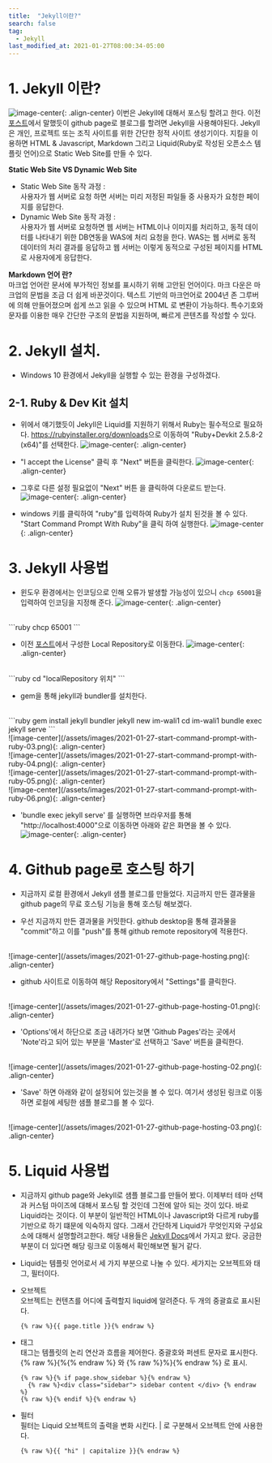 ```yaml
---
title:  "Jekyll이란?"
search: false
tag:
  - Jekyll
last_modified_at: 2021-01-27T08:00:34-05:00
---
```



# 1. Jekyll 이란?
  ![image-center](/assets/images/2021-01-27-jekyll-logo.png){: .align-center}
  이번은 Jekyll에 대해서 포스팅 할려고 한다. 이전 <a href="/what-githubpage">포스트</a>에서 말했듯이 github page로 블로그를 할려면 Jekyll을 사용해야된다.
  Jekyll은 개인, 프로젝트 또는 조직 사이트를 위한 간단한 정적 사이트 생성기이다. 지킬을 이용하면 HTML & Javascript, Markdown 그리고 Liquid(Ruby로 작성된 오픈소스 템플릿 언어)으로 Static Web Site를 만들 수 있다.


**Static Web Site VS Dynamic Web Site**
  * Static Web Site 동작 과정 : <br/>
    사용자가 웹 서버로 요청 하면 서버는 미리 저정된 파일들 중 사용자가 요청한 페이지를 응답한다.
  * Dynamic Web Site 동작 과정 : <br/>
    사용자가 웹 서버로 요청하면 웹 서버는 HTML이나 이미지를 처리하고, 동적 데이터를 나타내기 위한 DB연동을 WAS에 처리 요청을 한다. WAS는 웹 서버로 동적 데이터의 처리 결과를 응답하고 웹 서버는 이렇게 동적으로 구성된 페이지를 HTML로 사용자에게 응답한다.



**Markdown 언어 란?** <br/>
  마크업 언어란 문서에 부가적인 정보를 표시하기 위해 고안된 언어이다. 마크 다운은 마크업의 문법을 조금 더 쉽게 바꾼것이다. 텍스트 기반의 마크언어로 2004년 존 그루버에 의해 만들어졌으며 쉽게 쓰고 읽을 수 있으며 HTML 로 변환이 가능하다. 특수기호와 문자를 이용한 매우 간단한 구조의 문법을 지원하며, 빠르게  콘텐츠를 작성할 수 있다.

# 2. Jekyll 설치.
* Windows 10 환경에서 Jekyll을 실행할 수 있는 환경을 구성하겠다.

## 2-1. Ruby & Dev Kit 설치
* 위에서 얘기했듯이 Jekyll은 Liquid를 지원하기 위해서 Ruby는 필수적으로 필요하다. <a href="https://rubyinstaller.org/downloads">https://rubyinstaller.org/downloads</a>으로 이동하여 "Ruby+Devkit 2.5.8-2 (x64)"를 선택한다.
![image-center](/assets/images/2021-01-27-ruby-devkit-install.png){: .align-center}

* "I accept the License" 클릭 후 "Next" 버튼을 클릭한다.
![image-center](/assets/images/2021-01-27-ruby-devkit-install-01.png){: .align-center}

* 그후로 다른 설정 필요없이 "Next" 버튼 을 클릭하여 다운로드 받는다.
![image-center](/assets/images/2021-01-27-ruby-devkit-install-02.png){: .align-center}

* windows 키를 클릭하여 "ruby"를 입력하여 Ruby가 설치 된것을 볼 수 있다. "Start Command Prompt With Ruby"을 클릭 하여 실행한다.
![image-center](/assets/images/2021-01-27-ruby-devkit-install-03.png){: .align-center}


# 3. Jekyll 사용법
* 윈도우 환경에서는 인코딩으로 인해 오류가 발생할 가능성이 있으니 `chcp 65001`을 입력하여 인코딩을 지정해 준다.
![image-center](/assets/images/2021-01-27-start-command-prompt-with-ruby-01.png){: .align-center}
<br/>
```ruby
chcp 65001
```

* 이전 <a href="/what-githubpage">포스트</a>에서 구성한 Local Repository로 이동한다.
![image-center](/assets/images/2021-01-27-start-command-prompt-with-ruby-02.png){: .align-center}
<br/>
```ruby
cd "localRepository 위치"
```

* gem을 통해 jekyll과 bundler를 설치한다.
<br/>
```ruby
gem install jekyll bundler
jekyll new im-wali1
cd im-wali1
bundle exec jekyll serve
```
<br/>
![image-center](/assets/images/2021-01-27-start-command-prompt-with-ruby-03.png){: .align-center}
<br/>
![image-center](/assets/images/2021-01-27-start-command-prompt-with-ruby-04.png){: .align-center}
<br/>
![image-center](/assets/images/2021-01-27-start-command-prompt-with-ruby-05.png){: .align-center}
<br/>
![image-center](/assets/images/2021-01-27-start-command-prompt-with-ruby-06.png){: .align-center}



* 'bundle exec jekyll serve' 를 실행하면 브라우저를 통해 "http://localhost:4000"으로 이동하면 아래와 같은 화면을 볼 수 있다.
![image-center](/assets/images/2021-01-27-start-command-prompt-with-ruby-07.png){: .align-center}


# 4. Github page로 호스팅 하기
* 지금까지 로컬 환경에서 Jekyll 샘플 블로그를 만들었다. 지금까지 만든 결과물을 github page의 무료 호스팅 기능을 통해 호스팅 해보겠다.

* 우선 지금까지 만든 결과물을 커밋한다. github desktop을 통해 결과물을 "commit"하고 이를 "push"를 통해 github remote repository에 적용한다.
<br/>
![image-center](/assets/images/2021-01-27-github-page-hosting.png){: .align-center}

* github 사이트로 이동하여 해당 Repository에서 "Settings"를 클릭한다.
<br/>
![image-center](/assets/images/2021-01-27-github-page-hosting-01.png){: .align-center}

* 'Options'에서 하단으로 조금 내려가다 보면 'Github Pages'라는 곳에서 'Note'라고 되어 있는 부분을 'Master'로 선택하고 'Save' 버튼을 클릭한다.
<br/>
![image-center](/assets/images/2021-01-27-github-page-hosting-02.png){: .align-center}


* 'Save' 하면 아래와 같이 설정되어 있는것을 볼 수 있다. 여기서 생성된 링크로 이동하면 로컬에 세팅한 샘플 블로그를 볼 수 있다.
<br/>
![image-center](/assets/images/2021-01-27-github-page-hosting-03.png){: .align-center}

# 5. Liquid 사용법
- 지금까지 github page와 Jekyll로 샘플 블로그를 만들어 봤다. 이제부터 테마 선택과 커스텀 마이즈에 대해서 포스팅 할 것인데 그전에 알아 되는 것이 있다.
바로 Liquid라는 것이다. 이 부분이 일반적인 HTML이나 Javascript와 다르게 ruby를 기반으로 하기 떄문에 익숙하지 않다. 그래서 간단하게 Liquid가 무엇인지와 구성요소에 대해서 설명할려고한다. 
해당 내용들은 <a href="https://jekyllrb-ko.github.io/docs/">Jekyll Docs</a>에서 가지고 왔다. 궁금한 부분이 더 있다면 해당 링크로 이동해서 확인해보면 될거 같다.

* Liquid는 템플릿 언어로서 세 가지 부분으로 나눌 수 있다. 세가지는 오브젝트와 태그, 필터이다.
* 오브젝트<br/>
  오브젝트는 컨텐츠를 어디에 출력할지 liquid에 알려준다. 두 개의 중괄효로 표시된다.
  ```liquid
  {% raw %}{{ page.title }}{% endraw %}
  ```


* 태그 <br/>
  태그는 템플릿의 논리 연산과 흐름을 제어한다. 중괄호와 퍼센트 문자로 표시한다. {% raw %}{%{% endraw %}  와 {% raw %}%}{% endraw %} 로 표시.

  ```liquid
  {% raw %}{% if page.show_sidebar %}{% endraw %} 
    {% raw %}<div class="sidebar"> sidebar content </div> {% endraw %} 
  {% raw %}{% endif %}{% endraw %}
  ```


* 필터<br/>
  필터는 Liquid 오브젝트의 출력을 변화 시킨다. | 로 구분해서 오브젝트 안에 사용한다.
  ```liquid
  {% raw %}{{ "hi" | capitalize }}{% endraw %}
  ```